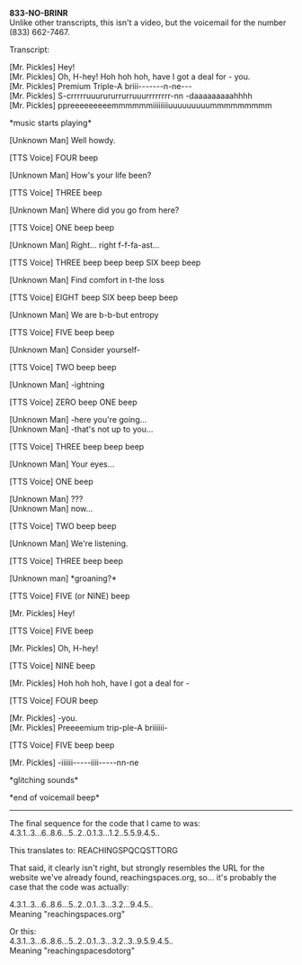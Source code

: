 **833-NO-BRINR**  
Unlike other transcripts, this isn't a video, but the voicemail for the number (833) 662-7467.

Transcript:

\[Mr. Pickles\] Hey\!  
\[Mr. Pickles\] Oh, H-hey\! Hoh hoh hoh, have I got a deal for \- you.  
\[Mr. Pickles\] Premium Triple-A briii-------n-ne---  
\[Mr. Pickles\] S-crrrrruuurururrurruuurrrrrrrr-nn \-daaaaaaaaahhhh  
\[Mr. Pickles\] ppreeeeeeeeemmmmmmiiiiiiiiuuuuuuuuummmmmmmmm

\*music starts playing\*

\[Unknown Man\] Well howdy.

\[TTS Voice\] FOUR beep 

\[Unknown Man\] How's your life been?

\[TTS Voice\] THREE beep 

\[Unknown Man\] Where did you go from here?

\[TTS Voice\] ONE beep beep

\[Unknown Man\] Right... right f-f-fa-ast...

\[TTS Voice\] THREE beep beep beep SIX beep beep

\[Unknown Man\] Find comfort in t-the loss

\[TTS Voice\] EIGHT beep SIX beep beep beep

\[Unknown Man\] We are b-b-but entropy

\[TTS Voice\] FIVE beep beep

\[Unknown Man\] Consider yourself-

\[TTS Voice\] TWO beep beep

\[Unknown Man\] \-ightning

\[TTS Voice\] ZERO beep ONE beep

\[Unknown Man\] \-here you're going...  
\[Unknown Man\] \-that's not up to you...

\[TTS Voice\] THREE beep beep beep

\[Unknown Man\] Your eyes...

\[TTS Voice\] ONE beep

\[Unknown Man\] ???  
\[Unknown Man\] now...

\[TTS Voice\] TWO beep beep 

\[Unknown Man\] We're listening.

\[TTS Voice\] THREE beep beep 

\[Unknown man\] \*groaning?\*

\[TTS Voice\] FIVE (or NINE) beep

\[Mr. Pickles\] Hey\!

\[TTS Voice\] FIVE beep

\[Mr. Pickles\] Oh, H-hey\! 

\[TTS Voice\] NINE beep

\[Mr. Pickles\] Hoh hoh hoh, have I got a deal for \-  

\[TTS Voice\] FOUR beep 

\[Mr. Pickles\] \-you.  
\[Mr. Pickles\] Preeeemium trip-ple-A briiiiii-

\[TTS Voice\] FIVE beep beep

\[Mr. Pickles\] \-iiiiii-----iiii-----nn-ne

\*glitching sounds\*

\*end of voicemail beep\*

---

The final sequence for the code that I came to was:  
4.3.1..3...6..8.6...5..2..0.1.3...1.2..5.5.9.4.5..

This translates to: REACHINGSPQCQSTTORG

That said, it clearly isn't right, but strongly resembles the URL for the website we've already found, reachingspaces.org, so... it's probably the case that the code was actually:

4.3.1..3...6..8.6...5..2..0.1..3...3.2...9.4.5..  
Meaning "reachingspaces.org"

Or this:  
4.3.1..3...6..8.6...5..2..0.1..3...3.2..3..9.5.9.4.5..  
Meaning "reachingspacesdotorg"  
